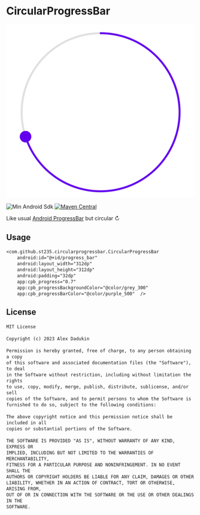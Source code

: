# CircularProgressBar

![CircularProgressBar](./images/progress_bar.png)

![Min Android Sdk](https://img.shields.io/badge/minSdkVersion-16-FF4081.svg)
[![Maven Central](https://img.shields.io/maven-central/v/com.github.st235/circularprogressbar.svg?label=Maven%20Central)](https://search.maven.org/search?q=g:%22com.github.st235%22%20AND%20a:%circularprogressbar%22)

Like usual [Android ProgressBar](https://developer.android.com/reference/android/widget/ProgressBar) 
but circular ↻

## Usage

    <com.github.st235.circularprogressbar.CircularProgressBar
        android:id="@+id/progress_bar"
        android:layout_width="312dp"
        android:layout_height="312dp"
        android:padding="32dp"
        app:cpb_progress="0.7"
        app:cpb_progressBackgroundColor="@color/grey_300"
        app:cpb_progressBarColor="@color/purple_500"  />

## License

```text
MIT License

Copyright (c) 2023 Alex Dadukin

Permission is hereby granted, free of charge, to any person obtaining a copy
of this software and associated documentation files (the "Software"), to deal
in the Software without restriction, including without limitation the rights
to use, copy, modify, merge, publish, distribute, sublicense, and/or sell
copies of the Software, and to permit persons to whom the Software is
furnished to do so, subject to the following conditions:

The above copyright notice and this permission notice shall be included in all
copies or substantial portions of the Software.

THE SOFTWARE IS PROVIDED "AS IS", WITHOUT WARRANTY OF ANY KIND, EXPRESS OR
IMPLIED, INCLUDING BUT NOT LIMITED TO THE WARRANTIES OF MERCHANTABILITY,
FITNESS FOR A PARTICULAR PURPOSE AND NONINFRINGEMENT. IN NO EVENT SHALL THE
AUTHORS OR COPYRIGHT HOLDERS BE LIABLE FOR ANY CLAIM, DAMAGES OR OTHER
LIABILITY, WHETHER IN AN ACTION OF CONTRACT, TORT OR OTHERWISE, ARISING FROM,
OUT OF OR IN CONNECTION WITH THE SOFTWARE OR THE USE OR OTHER DEALINGS IN THE
SOFTWARE.

```

